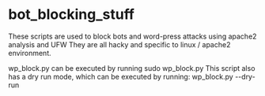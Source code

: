 # bot_blocking_stuff
These scripts are used to block bots and word-press attacks using apache2 analysis and UFW
They are all hacky and specific to linux / apache2 environment. 

wp_block.py can be executed by running sudo wp_block.py This script also has a dry run mode, which can be executed by running:  wp_block.py --dry-run


